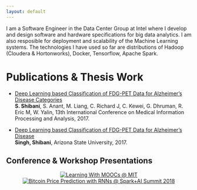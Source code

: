 ```yaml
---
layout: default
---
```


I am a Software Engineer in the Data Center Group at Intel where I develop and design software and hardware specifications for big data analytics. I am also resposible for deployment and scalability of the Machine Learning systems. The technologies I have used so far are distributions of Hadoop (Cloudera & Hortonworks), Docker, Tensorflow, Apache Spark.

# Publications & Thesis Work

* [Deep Learning based Classification of FDG-PET Data for Alzheimer’s Disease Categories](https://scholar.google.com/scholar?oi=bibs&cluster=3882555616215632182&btnI=1&hl=en)  
  **S. Shibani**, S. Anant, M. Liang, C. Richard J, C. Kewei, G. Dhruman, R. Eric M, W. Yalin, 13th International Conference on Medical Information Processing and Analysis, 2017.

* [Deep Learning based Classification of FDG-PET Data for Alzheimer’s Disease](https://repository.asu.edu/attachments/186430/content/Singh_asu_0010N_16846.pdf)  
  **Singh, Shibani**, Arizona State University, 2017.
  
## Conference & Workshop Presentations

<div align="center">
  <a href="https://youtu.be/0J5N_dLESTs?t=668" target="_blank"><img src="https://img.youtube.com/vi/0J5N_dLESTs/0.jpg" alt="Learning With MOOCs @ MIT"></a>
</div>

<div align="center">
  <a href="https://www.youtube.com/watch?v=ofJCb62OkgI" target="_blank"><img src="https://img.youtube.com/vi/ofJCb62OkgI/0.jpg" alt="Bitcoin Price Prediction with RNNs @ Spark+AI Summit 2018"></a>
</div>
